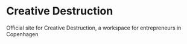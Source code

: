 Creative Destruction
===================

Official site for Creative Destruction, a workspace for entrepreneurs in Copenhagen
